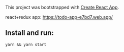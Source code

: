 This project was bootstrapped with [Create React App](https://github.com/facebook/create-react-app).

react+redux app: https://todo-app-e7bd7.web.app/

## Install and run:

    yarn && yarn start
